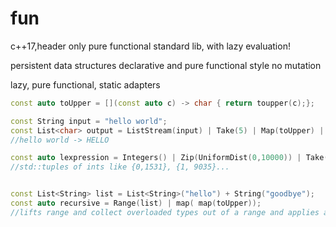 # fun
c++17,header only pure functional standard lib, with lazy evaluation!

persistent data structures 
declarative and pure functional style 
no mutation 

lazy, pure functional, static adapters 
``` c++
const auto toUpper = [](const auto c) -> char { return toupper(c);};

const String input = "hello world";
const List<char> output = ListStream(input) | Take(5) | Map(toUpper) | CollectList();
//hello world -> HELLO

const auto lexpression = Integers() | Zip(UniformDist(0,10000)) | Take(10); 
//std::tuples of ints like {0,1531}, {1, 9035}...


const List<String> list = List<String>("hello") + String("goodbye");
const auto recursive = Range(list) | map( map(toUpper)); 
//lifts range and collect overloaded types out of a range and applies a lambda to them


```

